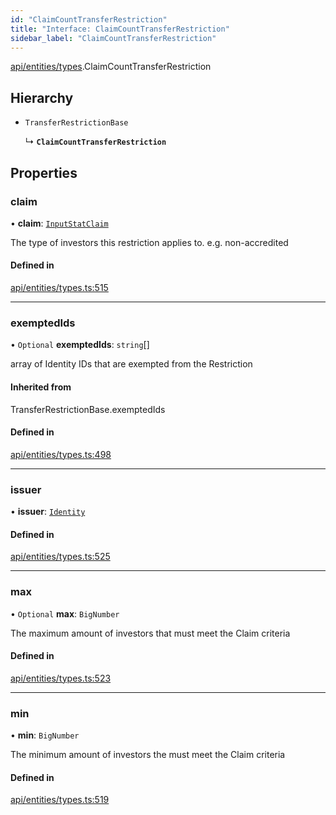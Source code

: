 ```yaml
---
id: "ClaimCountTransferRestriction"
title: "Interface: ClaimCountTransferRestriction"
sidebar_label: "ClaimCountTransferRestriction"
---
```


[api/entities/types](../../../../../modules/API/Entities/Types/Types.md).ClaimCountTransferRestriction

## Hierarchy

- `TransferRestrictionBase`

  ↳ **`ClaimCountTransferRestriction`**

## Properties

### claim

• **claim**: [`InputStatClaim`](../../../../../modules/API/Entities/Types/Types.md#inputstatclaim)

The type of investors this restriction applies to. e.g. non-accredited

#### Defined in

[api/entities/types.ts:515](https://github.com/PolymeshAssociation/polymesh-sdk/blob/8a9e72221/src/api/entities/types.ts#L515)

___

### exemptedIds

• `Optional` **exemptedIds**: `string`[]

array of Identity IDs that are exempted from the Restriction

#### Inherited from

TransferRestrictionBase.exemptedIds

#### Defined in

[api/entities/types.ts:498](https://github.com/PolymeshAssociation/polymesh-sdk/blob/8a9e72221/src/api/entities/types.ts#L498)

___

### issuer

• **issuer**: [`Identity`](../../../../../classes/API/Entities/Identity/Identity.md)

#### Defined in

[api/entities/types.ts:525](https://github.com/PolymeshAssociation/polymesh-sdk/blob/8a9e72221/src/api/entities/types.ts#L525)

___

### max

• `Optional` **max**: `BigNumber`

The maximum amount of investors that must meet the Claim criteria

#### Defined in

[api/entities/types.ts:523](https://github.com/PolymeshAssociation/polymesh-sdk/blob/8a9e72221/src/api/entities/types.ts#L523)

___

### min

• **min**: `BigNumber`

The minimum amount of investors the must meet the Claim criteria

#### Defined in

[api/entities/types.ts:519](https://github.com/PolymeshAssociation/polymesh-sdk/blob/8a9e72221/src/api/entities/types.ts#L519)
